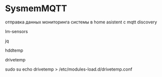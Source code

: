 # SysmemMQTT
отправка данных мониторинга системы в home asistent  c mqtt discovery

lm-sensors

jq

hddtemp

drivetemp

  sudo su
  echo drivetemp > /etc/modules-load.d/drivetemp.conf
